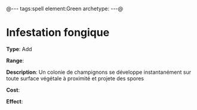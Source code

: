 @---
tags:spell
element:Green
archetype:
---@

# Infestation fongique

**Type**:
Add

**Range**:

**Description**:
Un colonie de champignons se développe instantanément sur toute surface végétale à proximité et projete des spores

**Cost**:

**Effect**:
